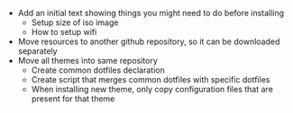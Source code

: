 - Add an initial text showing things you might need to do before installing
    - Setup size of iso image
    - How to setup wifi
- Move resources to another github repository, so it can be downloaded separately
- Move all themes into same repository
    - Create common dotfiles declaration
    - Create script that merges common dotfiles with specific dotfiles
    - When installing new theme, only copy configuration files that are present for that theme